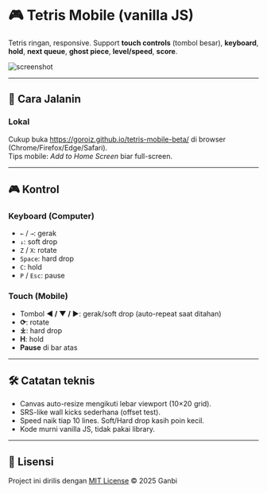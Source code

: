 # 🎮 Tetris Mobile (vanilla JS)

Tetris ringan, responsive.
Support **touch controls** (tombol besar), **keyboard**, **hold**, **next queue**, **ghost piece**, **level/speed**, **score**.

![screenshot](./preview.png)

---

## 🚀 Cara Jalanin
### Lokal
Cukup buka https://goroiz.github.io/tetris-mobile-beta/ di browser (Chrome/Firefox/Edge/Safari).  
Tips mobile: *Add to Home Screen* biar full-screen.

---

## 🎮 Kontrol
### Keyboard (Computer)
- `←` / `→`: gerak
- `↓`: soft drop
- `Z` / `X`: rotate
- `Space`: hard drop
- `C`: hold
- `P` / `Esc`: pause

### Touch (Mobile)
- Tombol **◀ / ▼ / ▶**: gerak/soft drop (auto-repeat saat ditahan)
- **⟳**: rotate
- **⤓**: hard drop
- **H**: hold
- **Pause** di bar atas

---

## 🛠️ Catatan teknis
- Canvas auto-resize mengikuti lebar viewport (10×20 grid).
- SRS-like wall kicks sederhana (offset test).
- Speed naik tiap 10 lines. Soft/Hard drop kasih poin kecil.
- Kode murni vanilla JS, tidak pakai library.

---

## 📜 Lisensi
Project ini dirilis dengan [MIT License](./LICENSE) © 2025 Ganbi
